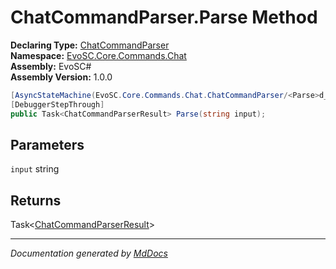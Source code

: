 ﻿<!--  
  <auto-generated>   
    The contents of this file were generated by a tool.  
    Changes to this file may be list if the file is regenerated  
  </auto-generated>   
-->

# ChatCommandParser.Parse Method

**Declaring Type:** [ChatCommandParser](../index.md)  
**Namespace:** [EvoSC.Core.Commands.Chat](../../index.md)  
**Assembly:** EvoSC\#  
**Assembly Version:** 1.0.0

```csharp
[AsyncStateMachine(EvoSC.Core.Commands.Chat.ChatCommandParser/<Parse>d__3)]
[DebuggerStepThrough]
public Task<ChatCommandParserResult> Parse(string input);
```

## Parameters

`input`  string

## Returns

Task\<[ChatCommandParserResult](../../ChatCommandParserResult/index.md)\>

___

*Documentation generated by [MdDocs](https://github.com/ap0llo/mddocs)*
